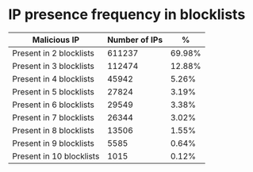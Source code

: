 # IP presence frequency in blocklists
| Malicious IP | Number of IPs | % |
|----|----|----|
| Present in 2 blocklists | 611237 | 69.98% |
| Present in 3 blocklists | 112474 | 12.88% |
| Present in 4 blocklists | 45942 | 5.26% |
| Present in 5 blocklists | 27824 | 3.19% |
| Present in 6 blocklists | 29549 | 3.38% |
| Present in 7 blocklists | 26344 | 3.02% |
| Present in 8 blocklists | 13506 | 1.55% |
| Present in 9 blocklists | 5585 | 0.64% |
| Present in 10 blocklists | 1015 | 0.12% |
